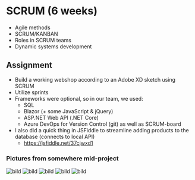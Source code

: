 # SCRUM (6 weeks)

-   Agile methods
-   SCRUM/KANBAN
-   Roles in SCRUM teams
-   Dynamic systems development

## Assignment

-   Build a working webshop according to an Adobe XD sketch using SCRUM
-   Utilize sprints
-   Frameworks were optional, so in our team, we used:
    -   SQL
    -   Blazor (+ some JavaScript & jQuery)
    -   ASP&#46;NET Web API (.NET Core)
    -   Azure DevOps for Version Control (git) as well as SCRUM-board
-   I also did a quick thing in JSFiddle to streamline adding products to the database (connects to local API)
    - https://jsfiddle.net/37cjwxd1

### Pictures from somewhere mid-project
![bild](https://user-images.githubusercontent.com/60484937/137163245-1cbd6c00-c754-43f5-aa1c-5d1badbd087b.png)
![bild](https://user-images.githubusercontent.com/60484937/137163259-a211b706-ba24-4071-a88a-68d9889f92d1.png)
![bild](https://user-images.githubusercontent.com/60484937/137163273-6e9c2c37-bb0c-46f1-b59b-302c6ee341da.png)
![bild](https://user-images.githubusercontent.com/60484937/137163288-20790fb7-62d1-4266-a580-11787bc82524.png)
![bild](https://user-images.githubusercontent.com/60484937/137163302-bcb056dd-6c8a-4f17-932b-2372fc160cbb.png)
